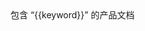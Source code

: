 <div class="search-page" id="searchPage">
   <div class="search-nav">
     <div class="search-page-search"></div>
     </div>
     <div class="search-content">
      <div class="search-result-text">包含 “{{keyword}}” 的产品文档</div>
      <div class="search-results dn"></div>
  </div>
</div>
